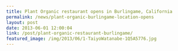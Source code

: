 ```yaml
---
title: Plant Organic restaurant opens in Burlingame, California
permalink: /news/plant-organic-burlingame-location-opens
layout: post
date: 2013-06-01 12:00:04
link: /post/plant-organic-restaurant-burlingame/
featured_image: /img/2013/06/1-TaiyoWatanabe-1Q5A5776.jpg
---
```

